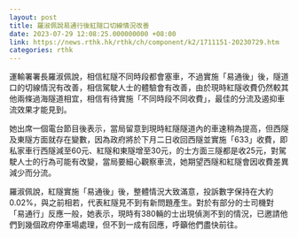 ```yaml
---
layout: post
title: 羅淑佩說易通行後紅隧口切線情況改善
date: 2023-07-29 12:08:25.000000000 +08:00
link: https://news.rthk.hk/rthk/ch/component/k2/1711151-20230729.htm
categories: rthk
---
```


運輸署署長羅淑佩說，相信紅隧不同時段都會塞車，不過實施「易通後」後，隧道口的切線情況有改善，相信駕駛人士的體驗會有改善，由於現時紅隧收費仍然較其他兩條過海隧道相宜，相信有待實施「不同時段不同收費」，最佳的分流及遏抑車流效果才能見到。

她出席一個電台節目後表示，當局留意到現時紅隧隧道內的車速稍為提高，但西隧及東隧方面就存在變數，因為政府將於下月二日收回西隧並實施「633」收費，即私家車行西隧減至60元、紅隧和東隧增至30元，的士方面三隧都是收25元，對駕駛人士的行為可能有改變，當局要細心觀察車流，她期望西隧和紅隧會因收費差異減少而分流。

羅淑佩說，紅隧實施「易通後」後，整體情況大致滿意，投訴數字保持在大約0.02%，與之前相若，代表紅隧見不到有新問題產生。對於有部分的士司機對「易通行」反應一般，她表示，現時有380輛的士出現偵測不到的情況，已邀請他們到幾個政府停車場處理，但不到一成有回應，呼籲他們盡快前往。

